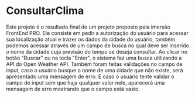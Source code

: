 # ConsultarClima


Este projeto é o resultado final de um projeto proposto pela imersão FrontEnd PRO. Ele consiste em pedir a autorização do usuário para acessar sua localização atual e trazer os dados da cidade do usuário, também podemos acessar através de um campo de busca no qual deve ser inserido o nome da cidade cuja previsão do tempo se deseja consultar. Ao clicar no botão "Buscar" ou na tecla "Enter", o sistema faz uma busca utilizando a API do Open Weather API. Também foram feitas validações no campo de input, caso o usuário busque o nome de uma cidade que não existe, será apresentado uma mensagem de erro. E caso o usuário tente validar o campo de input sem que haja qualquer valor nele, aparecerá uma mensagem de erro mostrando que o campo está vazio.

